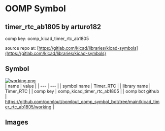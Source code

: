 # OOMP Symbol  
## timer_rtc_ab1805  by arturo182  
  
oomp key: oomp_kicad_timer_rtc_ab1805  
  
source repo at: [https://gitlab.com/kicad/libraries/kicad-symbols](https://gitlab.com/kicad/libraries/kicad-symbols)  
## Symbol  
  
[![working.png](working_600.png)](working.png)  
| name | value | 
| --- | --- | 
| symbol name | Timer_RTC | 
| library name | Timer_RTC | 
| oomp key | oomp_kicad_timer_rtc_ab1805 | 
| oomp bot github | https://github.com/oomlout/oomlout_oomp_symbol_bot/tree/main/kicad_timer_rtc_ab1805/working | 
## Images  
